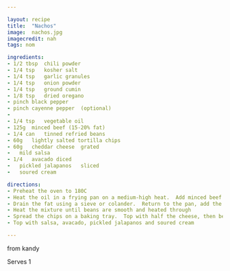 ```yaml
---

layout: recipe
title:  "Nachos"
image:  nachos.jpg
imagecredit: nah
tags: nom

ingredients:
- 1/2 tbsp	chili powder	
- 1/4 tsp	kosher salt	
- 1/4 tsp	garlic granules	
- 1/4 tsp	onion powder	
- 1/4 tsp	ground cumin	
- 1/8 tsp	dried oregano	
- pinch	black pepper	
- pinch	cayenne pepper	(optional)
- 		
- 1/4 tsp	vegetable oil	
- 125g	minced beef (15-20% fat)	
- 1/4 can	tinned refried beans	
- 60g	lightly salted tortilla chips	
- 60g	cheddar cheese	grated
- 	mild salsa	
- 1/4	avacado	diced
- 	pickled jalapanos	sliced
- 	soured cream	

directions:
- Preheat the oven to 180C	
- Heat the oil in a frying pan on a medium-high heat.  Add minced beef and all the spices, break-up and stir until browned - about 8 mins.	
- Drain the fat using a sieve or colander.  Return to the pan, add the refried beans and a splash of water	
- Heat the mixture until beans are smooth and heated through	
- Spread the chips on a baking tray.  Top with half the cheese, then beef mix, then the rest of the cheese.  Bake for 5-10mins until cheese has melted. 	
- Top with salsa, avacado, pickled jalapanos and soured cream	

---
```

from kandy

Serves 1